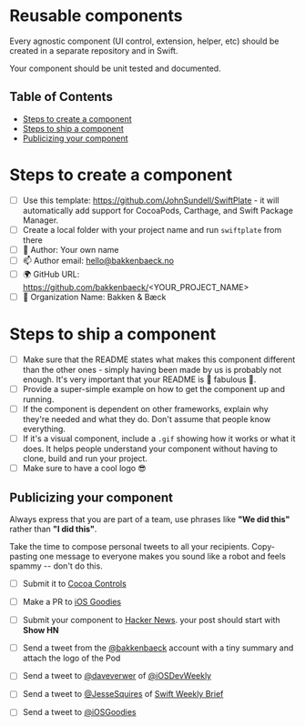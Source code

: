 # Reusable components

Every agnostic component (UI control, extension, helper, etc) should be created in a separate repository and in Swift.

Your component should be unit tested and documented.

## Table of Contents

- [Steps to create a component](#steps-to-create-a-component)
- [Steps to ship a component](#steps-to-ship-a-component)
- [Publicizing your component](#publicizing-your-component)

# Steps to create a component

- [ ] Use this template: https://github.com/JohnSundell/SwiftPlate - it will automatically add support for CocoaPods, Carthage, and Swift Package Manager.
- [ ] Create a local folder with your project name and run `swiftplate` from there
- [ ] 👶  Author: Your own name
- [ ] 📫  Author email: hello@bakkenbaeck.no
- [ ] 🌍  GitHub URL: https://github.com/bakkenbaeck/<YOUR_PROJECT_NAME>
- [ ] 🏢  Organization Name: Bakken & Bæck

# Steps to ship a component

- [ ] Make sure that the README states what makes this component different than the other ones - simply having been made by us is probably not enough. It's very important that your README is 🌟 fabulous 🌟.
- [ ] Provide a super-simple example on how to get the component up and running. 
- [ ] If the component is dependent on other frameworks, explain why they're needed and what they do. Don't assume that people know everything.
- [ ] If it's a visual component, include a `.gif` showing how it works or what it does. It helps people understand your component without having to clone, build and run your project.
- [ ] Make sure to have a cool logo 😎

## Publicizing your component

Always express that you are part of a team, use phrases like **"We did this"** rather than **"I did this"**.

Take the time to compose personal tweets to all your recipients.  Copy-pasting one message to everyone makes you sound like a robot and feels spammy -- don't do this.

- [ ] Submit it to [Cocoa Controls](https://www.cocoacontrols.com/)
- [ ] Make a PR to [iOS Goodies](https://github.com/iOS-Goodies/iOS-Goodies)
- [ ] Submit your component to [Hacker News](https://news.ycombinator.com/). your post should start with **Show HN**
- [ ] Send a tweet from the [@bakkenbaeck](https://twitter.com/bakkenbaeck) account with a tiny summary and attach the logo of the Pod
- [ ] Send a tweet to [@daveverwer](https://twitter.com/daveverwer) of [@iOSDevWeekly](https://twitter.com/iOSDevWeekly)
- [ ] Send a tweet to [@JesseSquires](https://twitter.com/jesse_squires) of [Swift Weekly Brief](https://twitter.com/swiftlybrief)
- [ ] Send a tweet to [@iOSGoodies](https://twitter.com/iOSGoodies)


